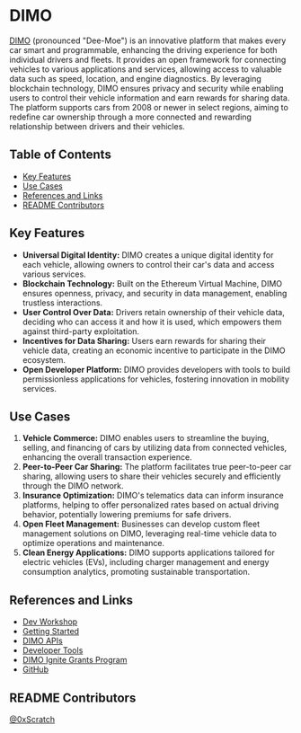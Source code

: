 # DIMO

[DIMO](https://dimo.org/) (pronounced "Dee-Moe") is an innovative platform that makes every car smart and programmable, enhancing the driving experience for both individual drivers and fleets. It provides an open framework for connecting vehicles to various applications and services, allowing access to valuable data such as speed, location, and engine diagnostics. By leveraging blockchain technology, DIMO ensures privacy and security while enabling users to control their vehicle information and earn rewards for sharing data. The platform supports cars from 2008 or newer in select regions, aiming to redefine car ownership through a more connected and rewarding relationship between drivers and their vehicles.

## Table of Contents

- [Key Features](#key-features)
- [Use Cases](#use-cases)
- [References and Links](#references-and-links)
- [README Contributors](#readme-contributors)

## Key Features

- **Universal Digital Identity:** DIMO creates a unique digital identity for each vehicle, allowing owners to control their car's data and access various services.
- **Blockchain Technology:** Built on the Ethereum Virtual Machine, DIMO ensures openness, privacy, and security in data management, enabling trustless interactions.
- **User Control Over Data:** Drivers retain ownership of their vehicle data, deciding who can access it and how it is used, which empowers them against third-party exploitation.
- **Incentives for Data Sharing:** Users earn rewards for sharing their vehicle data, creating an economic incentive to participate in the DIMO ecosystem.
- **Open Developer Platform:** DIMO provides developers with tools to build permissionless applications for vehicles, fostering innovation in mobility services.

## Use Cases

1. **Vehicle Commerce:** DIMO enables users to streamline the buying, selling, and financing of cars by utilizing data from connected vehicles, enhancing the overall transaction experience.
2. **Peer-to-Peer Car Sharing:** The platform facilitates true peer-to-peer car sharing, allowing users to share their vehicles securely and efficiently through the DIMO network.
3. **Insurance Optimization:** DIMO's telematics data can inform insurance platforms, helping to offer personalized rates based on actual driving behavior, potentially lowering premiums for safe drivers.
4. **Open Fleet Management:** Businesses can develop custom fleet management solutions on DIMO, leveraging real-time vehicle data to optimize operations and maintenance.
5. **Clean Energy Applications:** DIMO supports applications tailored for electric vehicles (EVs), including charger management and energy consumption analytics, promoting sustainable transportation.

## References and Links

- [Dev Workshop](https://www.youtube.com/watch?v=Y-zNtdCvN54)
- [Getting Started](https://docs.dimo.org/developer-platform)
- [DIMO APIs](https://docs.dimo.org/developer-platform/rest-api-references/introduction)
- [Developer Tools](https://docs.dimo.org/developer-platform/getting-started/developer-tools)
- [DIMO Ignite Grants Program](https://www.dimoignite.org/)
- [GitHub](https://github.com/DIMO-Network)

## README Contributors

[@0xScratch](https://github.com/0xScratch)
